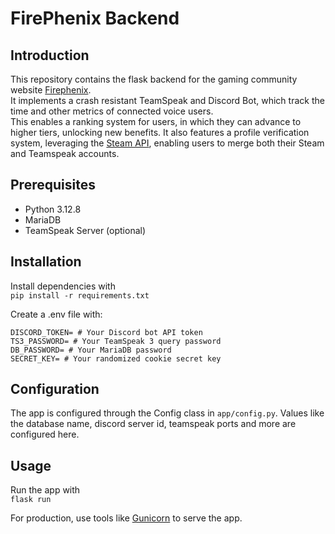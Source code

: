 # FirePhenix Backend
## Introduction
This repository contains the flask backend for the gaming community website [Firephenix](firephenix.de).  
It implements a crash resistant TeamSpeak and Discord Bot, which track the time and other metrics of connected voice users.  
This enables a ranking system for users, in which they can advance to higher tiers, unlocking new benefits.
It also features a profile verification system, leveraging the [Steam API](https://developer.valvesoftware.com/wiki/Steam_Web_API),
enabling users to merge both their Steam and Teamspeak accounts.
## Prerequisites
- Python 3.12.8
- MariaDB
- TeamSpeak Server (optional)

## Installation 
Install dependencies with  
`pip install -r requirements.txt`  

Create a .env file with:
```
DISCORD_TOKEN= # Your Discord bot API token
TS3_PASSWORD= # Your TeamSpeak 3 query password
DB_PASSWORD= # Your MariaDB password
SECRET_KEY= # Your randomized cookie secret key
```

## Configuration
The app is configured through the Config class in `app/config.py`.
Values like the database name, discord server id, teamspeak ports and more are configured here.

## Usage
Run the app with  
`flask run`  

For production, use tools like [Gunicorn](https://gunicorn.org/) to serve the app.

